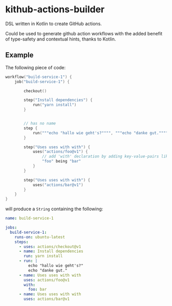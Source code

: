 # kithub-actions-builder
DSL written in Kotlin to create GitHub actions.

Could be used to generate github action workflows with the added benefit of type-safety 
and contextual hints, thanks to Kotlin.

## Example
The following piece of code:
```kotlin
workflow("build-service-1") {
    job("build-service-1") {

        checkout()

        step("Install dependencies") {
            run("yarn install")
        }


        // has no name
        step {
            run("""echo "hallo wie geht's?"""", """echo "danke gut."""")
        }

        step("Uses uses with with") {
            uses("actions/foo@v1") {
                // add 'with' declaration by adding key-value-pairs like so
                "foo" being "bar"
            }
        }

        step("Uses uses with with") {
            uses("actions/bar@v1")
        }
    }
}
```

will produce a ``String`` containing the following:

````yaml
name: build-service-1

jobs:
  build-service-1:
    runs-on: ubuntu-latest
    steps:
      - uses: actions/checkout@v1
      - name: Install dependencies
        run: yarn install
      - run: |
          echo "hallo wie geht's?"
          echo "danke gut."
      - name: Uses uses with with
        uses: actions/foo@v1
        with:
          foo: bar
      - name: Uses uses with with
        uses: actions/bar@v1
````
